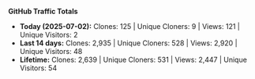 
**GitHub Traffic Totals**

- **Today (2025-07-02):** Clones: 125 | Unique Cloners: 9 | Views: 121 | Unique Visitors: 2
- **Last 14 days:** Clones: 2,935 | Unique Cloners: 528 | Views: 2,920 | Unique Visitors: 48
- **Lifetime:** Clones: 2,639 | Unique Cloners: 531 | Views: 2,447 | Unique Visitors: 54

